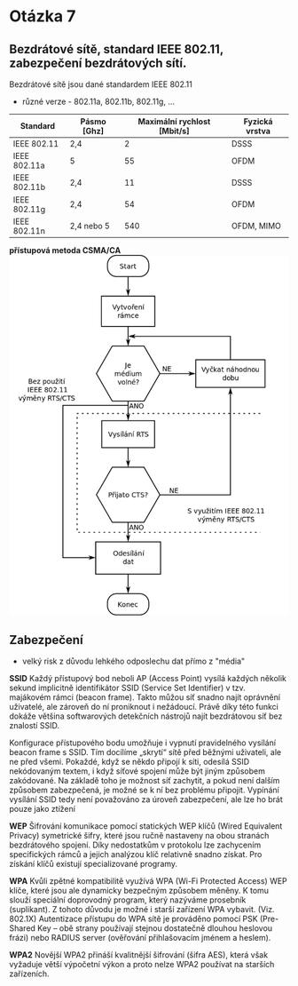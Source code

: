 # Otázka 7

## Bezdrátové sítě, standard IEEE 802.11, zabezpečení bezdrátových sítí.

Bezdrátové sítě jsou dané standardem IEEE 802.11
- různé verze - 802.11a, 802.11b, 802.11g, ...

| Standard | Pásmo [Ghz] | Maximální rychlost [Mbit/s] | Fyzická vrstva |
| --- | --- | --- | --- |
| IEEE 802.11  |   2,4        | 2   | DSSS |
| IEEE 802.11a |  5           | 55  | OFDM |
| IEEE 802.11b |  2,4         | 11  | DSSS |
| IEEE 802.11g |  2,4         | 54  | OFDM |
| IEEE 802.11n |  2,4 nebo 5  | 540 | OFDM, MIMO |

**přístupová metoda CSMA/CA**
<img src="./img/csma_ca.png" width="600" style="background:white">

## Zabezpečení
* velký risk z důvodu lehkého odposlechu dat přímo z "média"

**SSID**
Každý přístupový bod neboli AP (Access Point) vysílá každých několik sekund implicitně identifikátor SSID (Service Set Identifier) v tzv. majákovém rámci (beacon frame). Takto můžou síť snadno najít oprávnění uživatelé, ale zároveň do ní proniknout i nežádoucí. Právě díky této funkci dokáže většina softwarových detekčních nástrojů najít bezdrátovou síť bez znalostí SSID.

Konfigurace přístupového bodu umožňuje i vypnutí pravidelného vysílání beacon frame s SSID. Tím docílíme „skrytí“ sítě před běžnými uživateli, ale ne před všemi. Pokaždé, když se někdo připojí k síti, odesílá SSID nekódovaným textem, i když síťové spojení může být jiným způsobem zakódované. Na základě toho je možnost síť zachytit, a pokud není dalším způsobem zabezpečená, je možné se k ní bez problému připojit. Vypínání vysílání SSID tedy není považováno za úroveň zabezpečení, ale lze ho brát pouze jako ztížení

**WEP**
Šifrování komunikace pomocí statických WEP klíčů (Wired Equivalent Privacy)
symetrické šifry, které jsou ručně nastaveny na obou stranách bezdrátového spojení.
Díky nedostatkům v protokolu lze zachycením specifických rámců a jejich analýzou
klíč relativně snadno získat.
Pro získání klíčů existují specializované programy.

**WPA**
Kvůli zpětné kompatibilitě využívá WPA (Wi-Fi Protected Access) WEP klíče,
které jsou ale dynamicky bezpečným způsobem měněny.
K tomu slouží speciální doprovodný program, který nazýváme prosebník (suplikant).
Z tohoto důvodu je možné i starší zařízení WPA vybavit. (Viz. 802.1X)
Autentizace přístupu do WPA sítě je prováděno pomocí PSK
(Pre-Shared Key – obě strany používají stejnou dostatečně dlouhou heslovou frázi)
nebo RADIUS server (ověřování přihlašovacím jménem a heslem).

**WPA2**
Novější WPA2 přináší kvalitnější šifrování (šifra AES), která však vyžaduje větší
výpočetní výkon a proto nelze WPA2 používat na starších zařízeních.